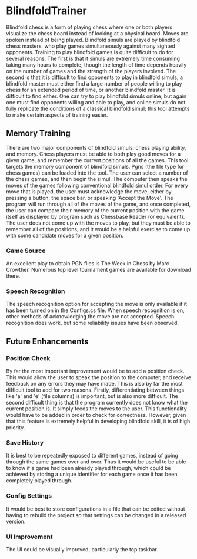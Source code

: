 # BlindfoldTrainer
Blindfold chess is a form of playing chess where one or both players visualize the chess board instead of looking at a physical board. Moves are spoken instead of being played. Blindfold simuls are played by blindfold chess masters, who play games simultaneously against many sighted opponents. Training to play blindfold games is quite difficult to do for several reasons. The first is that it simuls are extremely time consuming taking many hours to complete, though the length of time depends heavily on the number of games and the strength of the players involved. The second is that it is difficult to find opponents to play in blindfold simuls; a blindfold master must either find a large number of people willing to play chess for an extended period of time, or another blindfold master. It is difficult to find either. One can try to play blindfold simuls online, but again one must find opponents willing and able to play, and online simuls do not fully replicate the conditions of a classical blindfold simul; this tool attempts to make certain aspects of training easier.
## Memory Training
There are two major components of blindfold simuls: chess playing ability, and memory. Chess players must be able to both play good moves for a given game, and remember the current positions of all the games. This tool targets the memory component of blindfold simuls. Pgns (the file type for chess games) can be loaded into the tool. The user can select a number of the chess games, and then begin the simul. The computer then speaks the moves of the games following conventional blindfold simul order. For every move that is played, the user must acknowledge the move, either by pressing a button, the space bar, or speaking 'Accept the Move'. The program will run through all of the moves of the game, and once completed, the user can compare their memory of the current position with the game itself as displayed by program such as Chessbase Reader (or equivalent). The user does not come up with the moves to play, but they must be able to remember all of the positions, and it would be a helpful exercise to come up with some candidate moves for a given position.
### Game Source
An excellent play to obtain PGN files is The Week in Chess by Marc Crowther. Numerous top level tournament games are available for download there.
### Speech Recognition
The speech recognition option for accepting the move is only available if it has been turned on in the Configs.cs file. When speech recognition is on, other methods of acknowledging the move are not accepted. Speech recognition does work, but some reliability issues have been observed.
## Future Enhancements
### Position Check
By far the most important improvement would be to add a position check. This would allow the user to speak the position to the computer, and receive feedback on any errors they may have made. This is also by far the most difficult tool to add for two reasons. Firstly, differentiating between things like  'a' and 'e' (file columns) is important, but is also more difficult. The second difficult thing is that the program currently does not know what the current position is. It simply feeds the moves to the user. This functionality would have to be added in order to check for correctness. However, given that this feature is extremely helpful in developing blindfold skill, it is of high priority.
### Save History
It is best to be repeatedly exposed to different games, instead of going through the same games over and over. Thus it would be useful to be able to know if a game had been already played through, which could be achieved by storing a unique identifier for each game once it has been completely played through. 
### Config Settings
It would be best to store configurations in a file that can be edited without having to rebuild the project so that settings can be changed in a released version. 
### UI Improvement
The UI could be visually improved, particularly the top taskbar.
